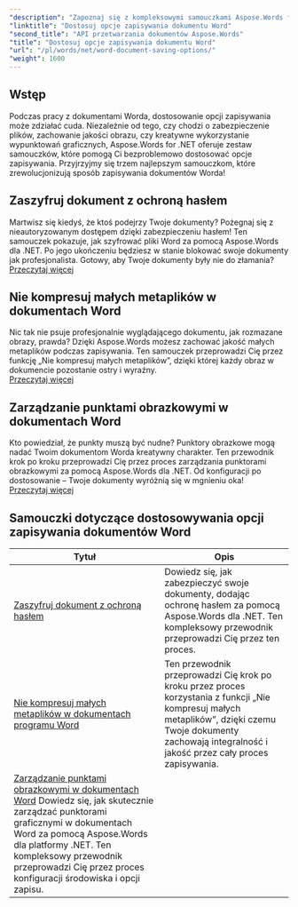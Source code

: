 ```yaml
---
"description": "Zapoznaj się z kompleksowymi samouczkami Aspose.Words for .NET dotyczącymi dostosowywania opcji zapisywania dokumentów Word, w tym ochrony hasłem, zachowywania jakości obrazu i zarządzania punktorami graficznymi."
"linktitle": "Dostosuj opcje zapisywania dokumentu Word"
"second_title": "API przetwarzania dokumentów Aspose.Words"
"title": "Dostosuj opcje zapisywania dokumentu Word"
"url": "/pl/words/net/word-document-saving-options/"
"weight": 1600
---
```


## Wstęp

Podczas pracy z dokumentami Worda, dostosowanie opcji zapisywania może zdziałać cuda. Niezależnie od tego, czy chodzi o zabezpieczenie plików, zachowanie jakości obrazu, czy kreatywne wykorzystanie wypunktowań graficznych, Aspose.Words for .NET oferuje zestaw samouczków, które pomogą Ci bezproblemowo dostosować opcje zapisywania. Przyjrzyjmy się trzem najlepszym samouczkom, które zrewolucjonizują sposób zapisywania dokumentów Worda!  

## Zaszyfruj dokument z ochroną hasłem  
Martwisz się kiedyś, że ktoś podejrzy Twoje dokumenty? Pożegnaj się z nieautoryzowanym dostępem dzięki zabezpieczeniu hasłem! Ten samouczek pokazuje, jak szyfrować pliki Word za pomocą Aspose.Words dla .NET. Po jego ukończeniu będziesz w stanie blokować swoje dokumenty jak profesjonalista. Gotowy, aby Twoje dokumenty były nie do złamania? [Przeczytaj więcej](./encrypt-document-with-password-protect/)  

## Nie kompresuj małych metaplików w dokumentach Word  
Nic tak nie psuje profesjonalnie wyglądającego dokumentu, jak rozmazane obrazy, prawda? Dzięki Aspose.Words możesz zachować jakość małych metaplików podczas zapisywania. Ten samouczek przeprowadzi Cię przez funkcję „Nie kompresuj małych metaplików”, dzięki której każdy obraz w dokumencie pozostanie ostry i wyraźny.  
[Przeczytaj więcej](./do-not-compress-small-metafiles-word-documents/)  

## Zarządzanie punktami obrazkowymi w dokumentach Word  
Kto powiedział, że punkty muszą być nudne? Punktory obrazkowe mogą nadać Twoim dokumentom Worda kreatywny charakter. Ten przewodnik krok po kroku przeprowadzi Cię przez proces zarządzania punktorami obrazkowymi za pomocą Aspose.Words dla .NET. Od konfiguracji po dostosowanie – Twoje dokumenty wyróżnią się w mgnieniu oka!  
[Przeczytaj więcej](./manage-picture-bullet/)  

 ## Samouczki dotyczące dostosowywania opcji zapisywania dokumentów Word
| Tytuł | Opis |
| --- | --- |
| [Zaszyfruj dokument z ochroną hasłem](./encrypt-document-with-password-protect/) | Dowiedz się, jak zabezpieczyć swoje dokumenty, dodając ochronę hasłem za pomocą Aspose.Words dla .NET. Ten kompleksowy przewodnik przeprowadzi Cię przez ten proces. |
| [Nie kompresuj małych metaplików w dokumentach programu Word](./do-not-compress-small-metafiles-word-documents/) | Ten przewodnik przeprowadzi Cię krok po kroku przez proces korzystania z funkcji „Nie kompresuj małych metaplików”, dzięki czemu Twoje dokumenty zachowają integralność i jakość przez cały proces zapisywania. |
| [Zarządzanie punktami obrazkowymi w dokumentach Word](./manage-picture-bullet/) Dowiedz się, jak skutecznie zarządzać punktorami graficznymi w dokumentach Word za pomocą Aspose.Words dla platformy .NET. Ten kompleksowy przewodnik przeprowadzi Cię przez proces konfiguracji środowiska i opcji zapisu. |
